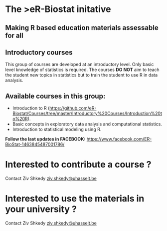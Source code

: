 # The >eR-Biostat initative
## Making R based education materials assessable for all

## Introductory courses
This group of courses are developed at an introductory level. Only basic level knowledge of statistics is required. The courses **DO NOT** aim to teach the student new topics in statistics but to train the student to use R in data analysis.

## Available courses in this group:
* Introduction to R (https://github.com/eR-Biostat/Courses/tree/master/Introductory%20Courses/Introduction%20to%20R).
* Basic concepts in exploratory data analysis and computational statistics.
* Introduction to statistical modeling using R.

**Follow the last updates in FACEBOOK:** https://www.facebook.com/ER-BioStat-1463845487001786/

# Interested to contribute a course ?
Contact Ziv Shkedy ziv.shkedy@uhasselt.be

# Interested to  use the materials in your university ?
Contact Ziv Shkedy ziv.shkedy@uhasselt.be
